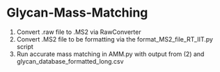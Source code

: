 # Glycan-Mass-Matching

1. Convert .raw file to .MS2 via RawConverter
2. Convert .MS2 file to be formatting via the format_MS2_file_RT_IIT.py script
3. Run accurate mass matching in AMM.py with output from (2) and glycan_database_formatted_long.csv
